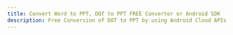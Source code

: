 ---title: Convert Word to PPT, DOT to PPT FREE Converter or Android SDKdescription: Free Conversion of DOT to PPT by using Android Cloud APIs & SDKs. Also Create, Edit & Render Microsoft Word & OpenOffice documents in the Cloud.---